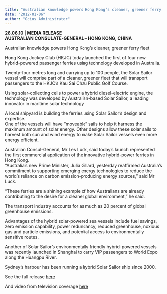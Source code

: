 ```yaml
---
title: "Australian knowledge powers Hong Kong’s cleaner, greener ferry fleet"
date: "2012-01-06"
author: "Ocius Administrator"
---
```


**26.06.10 | MEDIA RELEASE**  
**AUSTRALIAN CONSULATE-GENERAL – HONG KONG, CHINA**

Australian knowledge powers Hong Kong’s cleaner, greener ferry fleet

Hong Kong Jockey Club (HKJC) today launched the first of four new hybrid-powered passenger ferries using technology developed in Australia.

Twenty-four metres long and carrying up to 100 people, the Solar Sailor vessel will comprise part of a cleaner, greener fleet that will transport passengers to the HKJC’s Kau Sai Chau Public Golf Course.

Using solar-collecting cells to power a hybrid diesel-electric engine, the technology was developed by Australian-based Solar Sailor, a leading innovator in maritime solar technology.

A local shipyard is building the ferries using Solar Sailor’s design and expertise.  
One of the vessels will have “moveable” sails to help it harness the maximum amount of solar energy. Other designs allow these solar sails to harvest both sun and wind energy to make Solar Sailor vessels even more energy efficient.

Australian Consul-General, Mr Les Luck, said today’s launch represented the first commercial application of the innovative hybrid-power ferries in Hong Kong.  
“Australia’s new Prime Minister, Julia Gillard, yesterday reaffirmed Australia’s commitment to supporting emerging energy technologies to reduce the world’s reliance on carbon emission-producing energy sources,” said Mr Luck.

“These ferries are a shining example of how Australians are already contributing to the desire for a cleaner global environment,” he said.

The transport industry accounts for as much as 20 percent of global greenhouse emissions.

Advantages of the hybrid solar-powered sea vessels include fuel savings, zero emission capability, power redundancy, reduced greenhouse, noxious gas and particle emissions, and potential access to environmentally sensitive routes.

Another of Solar Sailor’s environmentally friendly hybrid-powered vessels was recently launched in Shanghai to carry VIP passengers to World Expo along the Huangpu River.

Sydney’s harbour has been running a hybrid Solar Sailor ship since 2000.

See the full release [here](http://www.hongkong.china.embassy.gov.au/hkng/PR_2010625.html)

And video from television coverage [here](http://solarsailor.com/media-100626-New-Tang-Dynasty-TV.htm)
